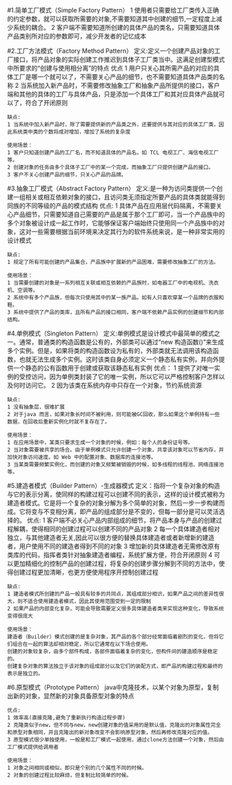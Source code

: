 #1.简单工厂模式（Simple Factory Pattern）
    1 使用者只需要给工厂类传入正确的约定参数，就可以获取所需要的对象,不需要知道其中创建的细节,一定程度上减少系统的耦合。
    2 客户端不需要知道所创建的具体产品的类名，只需要知道具体产品类别所对应的参数即可，减少开发者的记忆成本

#2.工厂方法模式（Factory Method Pattern）
    定义:定义一个创建产品对象的工厂接口，将产品对象的实际创建工作推迟到具体子工厂类当中。这满足创建型模式中所要求的“创建与使用相分离”的特点
    优点
    1 用户只关心其所需产品的对应的具体工厂是哪一个就可以了，不需要关心产品的细节，也不需要知道具体产品类的名称
    2 当系统加入新产品时，不需要修改抽象工厂和抽象产品所提供的接口，客户端和其他的具体的工厂与具体产品，只是添加一个具体工厂和其对应具体产品就可以了，符合了开闭原则

    缺点:
    1 当系统中加入新产品时，除了需要提供新的产品类之外，还要提供与其对应的具体工厂类，因此系统类中类的个数将成对增加，增加了系统的复杂度
    
    使用场景：
    1 客户只知道创建产品的工厂名，而不知道具体的产品名。如 TCL 电视工厂、海信电视工厂等。
    2 创建对象的任务由多个具体子工厂中的某一个完成，而抽象工厂只提供创建产品的接口。
    3 客户不关心创建产品的细节，只关心产品的品牌。

#3.抽象工厂模式（Abstract Factory Pattern）
    定义:是一种为访问类提供一个创建一组相关或相互依赖对象的接口，且访问类无须指定所要产品的具体类就能得到同族的不同等级的产品的模式结构
    优点:
    1 具体产品在应用层代码隔离，不需要关心产品细节，只需要知道自己需要的产品是属于那个工厂即可，当一个产品族中的多个对象被设计成一起工作时，它能够保证客户端始终只使用同一个产品族中的对象，这对一些需要根据当前环境来决定其行为的软件系统来说，是一种非常实用的设计模式

    缺点:
    1 规定了所有可能创建的产品集合，产品族中扩展新的产品困难，需要修改抽象工厂的方法。
    
    使用场景：
    1 当需要创建的对象是一系列相互关联或相互依赖的产品族时，如电器工厂中的电视机、洗衣机、空调等。
    2 系统中有多个产品族，但每次只使用其中的某一族产品。如有人只喜欢穿某一个品牌的衣服和鞋。
    3 系统中提供了产品的类库，且所有产品的接口相同，客户端不依赖产品实例的创建细节和内部结构。


#4.单例模式（Singleton Pattern）
    定义:单例模式是设计模式中最简单的模式之一。通常，普通类的构造函数是公有的，外部类可以通过“new 构造函数()”来生成多个实例。但是，如果将类的构造函数设为私有的，外部类就无法调用该构造函数，也就无法生成多个实例。这时该类自身必须定义一个静态私有实例，并向外提供一个静态的公有函数用于创建或获取该静态私有实例
    优点：
    1 提供了对唯一实例的受控访问，因为单例类封装了它的唯一实例，所以它可以严格控制客户怎样以及何时访问它。
    2 因为该类在系统内存中只存在一个对象，节约系统资源

    缺点:
    1 没有抽象层，很难扩展
    2 对于java 而言，如果对象长时间不被利用，则可能被GC回收，那么如果这个单例持有一些数据，在回收后重新实例化时就不复存在了。
    
    使用场景：
    1 在应用场景中，某类只要求生成一个对象的时候，例如：每个人的身份证号等。
    2 当对象需要被共享的场合。由于单例模式只允许创建一个对象，共享该对象可以节省内存，并加快对象访问速度。如 Web 中的配置对象、数据库的连接池等。
    3 当某类需要频繁实例化，而创建的对象又频繁被销毁的时候，如多线程的线程池、网络连接池等。

#5.建造者模式（Builder Pattern）-生成器模式
    定义：指将一个复杂对象的构造与它的表示分离，使同样的构建过程可以创建不同的表示，这样的设计模式被称为建造者模式。它是将一个复杂的对象分解为多个简单的对象，然后一步一步构建而成。它将变与不变相分离，即产品的组成部分是不变的，但每一部分是可以灵活选择的。
    优点:
    1 客户端不必关心产品内部组成的细节，将产品本身与产品的创建过程解耦，使得相同的创建过程可以创建不同的产品对象
    2 每一个具体建造者相对独立，与其他建造者无关,因此可以很方便的替换具体建造者或者新增新的建造者，用户使用不同的建造者得到不同的对象
    3 增加新的具体建造者无需修改原有类库的代码，指挥者类针对抽象建造者编程，系统扩展方便，符合开闭原则
    4 可以更加精细化的控制产品的创建过程，将复杂的创建步骤分解到不同的方法中，使得创建过程更加清晰，也更方便使用程序开控制创建过程
    
    缺点:
    1 建造者模式所创建的产品一般具有较多的共同点，其组成部分相识，如果产品之间的差异性很大，则不适合使用建造者模式，因此其使用范围受到一定的限制
    2 如果产品的内部变化复杂，可能会导致需要定义很多具体建造者类来实现这种变化，导致系统变得很庞大

    使用场景：
    建造者（Builder）模式创建的是复杂对象，其产品的各个部分经常面临着剧烈的变化，但将它们组合在一起的算法却相对稳定，所以它通常在以下场合使用。
    创建的对象较复杂，由多个部件构成，各部件面临着复杂的变化，但构件间的建造顺序是稳定的。
    创建复杂对象的算法独立于该对象的组成部分以及它们的装配方式，即产品的构建过程和最终的表示是独立的。

#6.原型模式（Prototype Pattern）
    java中克隆技术，以某个对象为原型，复制出新的对象，显然新的对象具备原型对象的特点

    优点:
    1 效率高(直接克隆,避免了重新执行构造过程步骤)
    2 克隆类似于new，但不同与new，new创建对象的值采用的是默认值，克隆出的对象属性完全和原型对象相同，并且克隆出的新对象改变不会影响原型对象，然后再修改克隆对应的值。
    3 原型模式很少单独使用，一般是和工厂模式一起使用，通过clone方法创建一个对象，然后由工厂模式提供给调用者
    
    使用场景：
    1 对象之间相同或相似，即只是个别的几个属性不同的时候。
    2 对象的创建过程比较麻烦，但复制比较简单的时候。